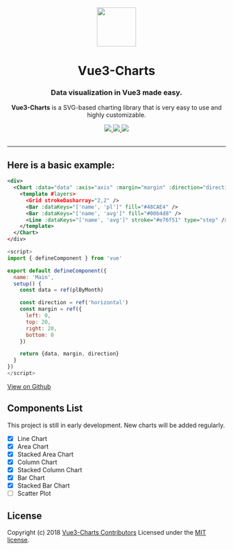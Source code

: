 <p align="center">
  <br>
  <a href="https://www.gridsome.org">
    <img src="https://upload.wikimedia.org/wikipedia/commons/thumb/9/95/Vue.js_Logo_2.svg/1184px-Vue.js_Logo_2.svg.png" width="90"/>
  </a>
</p>

<h1 align="center">Vue3-Charts</h1>
<h3 align="center">Data visualization in Vue3 made easy.</h3>
<p align="center">
<b>Vue3-Charts</b> is a SVG-based charting library that is very easy to use and highly customizable.
</p>

<p align="center">
<a title="Total downloads" href="https://www.npmjs.com/package/vue3-charts">
    <img src="https://img.shields.io/npm/dm/vue3-charts.svg?style=flat-square">
  </a>
  <a title="Current version" href="https://www.npmjs.com/package/vue3-charts">
    <img src="https://img.shields.io/npm/v/vue3-charts.svg?style=flat-square">
  </a>
  <a title="MIT License" href="LICENSE">
    <img src="https://img.shields.io/github/license/vue3-charts/vue3-charts.svg?style=flat-square">
  </a>
  <br>
  <br>
</p>

<hr/>

## Here is a basic example:

```xml
<div>
  <Chart :data="data" :axis="axis" :margin="margin" :direction="direction">
    <template #layers>
      <Grid strokeDasharray="2,2" />
      <Bar :dataKeys="['name', 'pl']" fill="#48CAE4" />
      <Bar :dataKeys="['name', 'avg']" fill="#00b4d8" />
      <Line :dataKeys="['name', 'avg']" stroke="#e76f51" type="step" />
    </template>
  </Chart>
</div>
```

```js
<script>
import { defineComponent } from 'vue'

export default defineComponent({
  name: 'Main',
  setup() {
    const data = ref(plByMonth)

    const direction = ref('horizontal')
    const margin = ref({
      left: 0,
      top: 20,
      right: 20,
      bottom: 0
    })

    return {data, margin, direction}
  }
})
</script>
```

[View on Github](https://github.com/ghalex/vue3-charts)

## Components List

This project is still in early development. New charts will be added regularly.

- [x] Line Chart
- [x] Area Chart
- [x] Stacked Area Chart
- [x] Column Chart
- [x] Stacked Column Chart
- [x] Bar Chart
- [x] Stacked Bar Chart
- [ ] Scatter Plot

## License

Copyright (c) 2018 [Vue3-Charts Contributors](https://github.com/ghalex/vue3-charts/graphs/contributors)
Licensed under the [MIT license](https://github.com/ghalex/vue3-charts/blob/HEAD/LICENSE).
